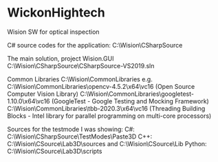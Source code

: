 # WickonHightech

Wision SW for optical inspection

C# source codes for the application:
	C:\Wision\CSharpSource
	
The main solution, project Wision.GUI
	C:\Wision\CSharpSource\CSharpSource-VS2019.sln

Common Libraries
	C:\Wision\CommonLibraries
	e.g.
	C:\Wision\CommonLibraries\opencv-4.5.2\x64\vc16			(Open Source Computer Vision Library)
	C:\Wision\CommonLibraries\googletest-1.10.0\x64\vc16	(GoogleTest - Google Testing and Mocking Framework)
	C:\Wision\CommonLibraries\tbb-2020.3\x64\vc16			(Threading Building Blocks - Intel library for parallel programming on multi-core processors)

Sources for the testmode I was showing:
	C#:		C:\Wision\CSharpSource\TestModes\Paste3D
	C++:	C:\Wision\CSource\Lab3D\sources and C:\Wision\CSource\Lib
	Python: C:\Wision\CSource\Lab3D\scripts